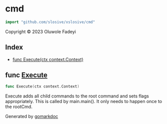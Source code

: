 <!-- Code generated by gomarkdoc. DO NOT EDIT -->

# cmd

```go
import "github.com/slosive/xslosive/cmd"
```

Copyright © 2023 Oluwole Fadeyi

## Index

- [func Execute\(ctx context.Context\)](<#Execute>)


<a name="Execute"></a>
## func [Execute](<https://github.com/slosive/xslosive/blob/main/cmd/root.go#L43>)

```go
func Execute(ctx context.Context)
```

Execute adds all child commands to the root command and sets flags appropriately. This is called by main.main\(\). It only needs to happen once to the rootCmd.

Generated by [gomarkdoc](<https://github.com/princjef/gomarkdoc>)
